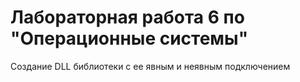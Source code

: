 # Лабораторная работа 6 по "Операционные системы"
Создание DLL библиотеки с ее явным и неявным подключением
